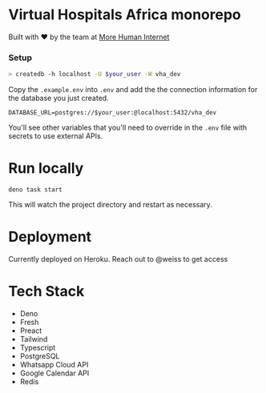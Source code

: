 # Virtual Hospitals Africa monorepo

Built with ❤️ by the team at <a href="https://morehumaninternet.org">More Human
Internet</a>

### Setup

```bash
> createdb -h localhost -U $your_user -W vha_dev
```

Copy the `.example.env` into `.env` and add the the connection information for
the database you just created.

```
DATABASE_URL=postgres://$your_user:@localhost:5432/vha_dev
```

You'll see other variables that you'll need to override in the `.env` file with
secrets to use external APIs.

# Run locally

```
deno task start
```

This will watch the project directory and restart as necessary.

# Deployment

Currently deployed on Heroku. Reach out to @weiss to get access

# Tech Stack

- Deno
- Fresh
- Preact
- Tailwind
- Typescript
- PostgreSQL
- Whatsapp Cloud API
- Google Calendar API
- Redis
